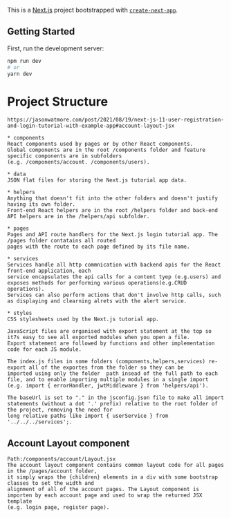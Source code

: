 This is a [Next.js](https://nextjs.org/) project bootstrapped with [`create-next-app`](https://github.com/vercel/next.js/tree/canary/packages/create-next-app).

## Getting Started

First, run the development server:

```bash
npm run dev
# or
yarn dev
```
# Project Structure
    https://jasonwatmore.com/post/2021/08/19/next-js-11-user-registration-and-login-tutorial-with-example-app#account-layout-jsx
    
    * components
    React components used by pages or by other React components.
    Global components are in the root /components folder and feature specific components are in subfolders
    (e.g. /components/account. /components/users).

    * data
    JSON flat files for storing the Next.js tutorial app data.

    * helpers
    Anything that doesn't fit into the other folders and doesn't justify having its own folder.
    Front-end React helpers are in the root /helpers folder and back-end API helpers are in the /helpers/api subfolder.

    * pages
    Pages and API route handlers for the Next.js login tutorial app. The /pages folder contatains all routed 
    pages with the route to each page defined by its file name.

    * services
    Services handle all http commnication with backend apis for the React front-end application, each
    service encapsulates the api calls for a content tyep (e.g.users) and exposes methods for performing various operations(e.g.CRUD operations).
    Services can also perform actions that don't involve http calls, such as displaying and clearning alrets with the alert service.

    * styles
    CSS stylesheets used by the Next.js tutorial app.

    JavaScript files are organised with export statement at the top so it7s easy to see all exported modules when you open a file.
    Export statement are followed by functions and other implementation code for each JS module.

    The index.js files in some folders (components,helpers,services) re-export all of the exportes from the folder so they can be
    imported using only the folder  path insead of the full path to each file, and to enable importing multiple modules in a single import
    (e.g. import { errorHandler, jwtMiddleware } from 'helpers/api').

    The baseUrl is set to "." in the jsconfig.json file to make all import statements (without a dot '.' prefix) relative to the root folder of the project, removing the need for 
    long relative paths like import { userService } from '../../../services';.

## Account Layout component
    Path:/components/account/Layout.jsx
    The account layout component contains common layout code for all pages in the /pages/account folder,
    it simply wraps the {children} elements in a div with some bootstrap classes to set the width and 
    alignment of all of the account pages. The Layout component is importen by each account page and used to wrap the returned JSX template
    (e.g. login page, register page).
